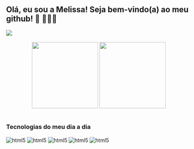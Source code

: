 ## Olá, eu sou a Melissa! Seja bem-vindo(a) ao meu github! 🤩 🚀🚀🚀
<div>
    <a href="https://www.linkedin.com/in/melissa-teodoro-soares-cordeiro-677111148/" target="_blank"><img src="https://img.shields.io/badge/-LinkedIn-%230077B5?style=for-the-badge&logo=linkedin&logoColor=white" target="_blank"></a> 
</div><br/>
<div align="center">
    <img align="center" height="180em" src="https://github-readme-stats.vercel.app/api?username=MelissaTeodoro&show_icons=true&theme=radical">
    <img align="center" height="180em" src="https://github-readme-stats.vercel.app/api/top-langs/?username=MelissaTeodoro&exclude_repo=app3-angular,app2-angular,app1-angular,book-store-frontend,spring-pet-clinic,site-foods&layout=compact&theme=radical">
</div><br/>

### Tecnologias do meu dia a dia

<div> 
    <img align="center" alt="html5" src="https://img.shields.io/badge/Java-ED8B00?style=for-the-badge&logo=java&logoColor=white" />
    <img align="center" alt="html5" src="https://img.shields.io/badge/Kotlin-0095D5?&style=for-the-badge&logo=kotlin&logoColor=white"/>
    <img align="center" alt="html5" src="https://img.shields.io/badge/Spring-6DB33F?style=for-the-badge&logo=spring&logoColor=white"/>
    <img align="center" alt="html5" src="https://img.shields.io/badge/MySQL-00000F?style=for-the-badge&logo=mysql&logoColor=white"/>
    <img align="center" alt="html5" src="https://img.shields.io/badge/GitHub-100000?style=for-the-badge&logo=github&logoColor=white"/>
</div>

